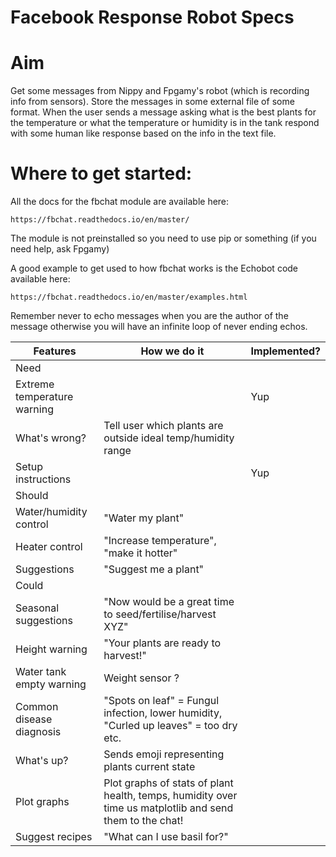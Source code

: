 # Facebook Response Robot Specs
# Aim
Get some messages from Nippy and Fpgamy's robot (which is recording info from sensors).
Store the messages in some external file of some format. When the user sends a message asking what is the best plants for the temperature or what the temperature or humidity is in the tank respond with some human like response based on the info in the text file.

# Where to get started:
All the docs for the fbchat module are available here:
```
https://fbchat.readthedocs.io/en/master/
```
The module is not preinstalled so you need to use pip or something (if you need help, ask Fpgamy)

A good example to get used to how fbchat works is the Echobot code available here:
```
https://fbchat.readthedocs.io/en/master/examples.html
```

Remember never to echo messages when you are the author of the message otherwise you will have an infinite loop of never ending echos.

|           Features          |                                               How we do it                                               | Implemented? |
|-----------------------------|----------------------------------------------------------------------------------------------------------|--------------|
| Need                        |                                                                                                          |              |
| Extreme temperature warning |                                                                                                          | Yup          |
| What's wrong?               | Tell user which plants are outside ideal temp/humidity range                                             |              |
| Setup instructions          |                                                                                                          | Yup          |
| Should                      |                                                                                                          |              |
| Water/humidity control      | "Water my plant"                                                                                         |              |
| Heater control              | "Increase temperature", "make it hotter"                                                                 |              |
| Suggestions                 | "Suggest me a plant"                                                                                     |              |
| Could                       |                                                                                                          |              |
| Seasonal suggestions        | "Now would be a great time to seed/fertilise/harvest XYZ"                                                |              |
| Height warning              | "Your plants are ready to harvest!"                                                                      |              |
| Water tank empty warning    | Weight sensor ?                                                                                          |              |
| Common disease diagnosis    | "Spots on leaf" = Fungul infection, lower humidity, "Curled up leaves" = too dry etc.                    |              |
| What's up?                  | Sends emoji representing plants current state                                                            |              |
| Plot graphs                 | Plot graphs of stats of plant health, temps, humidity over time us matplotlib and send them to the chat! |              |
| Suggest recipes             | "What can I use basil for?"                                                                              |              |